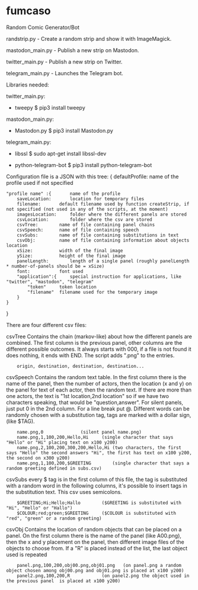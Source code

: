 # fumcaso
Random Comic Generator/Bot

randstrip.py - Create a random strip and show it with ImageMagick.

mastodon_main.py - Publish a new strip on Mastodon.

twitter_main.py - Publish a new strip on Twitter.

telegram_main.py - Launches the Telegram bot.


Libraries needed: 

twitter_main.py: 
- tweepy
  $ pip3 install tweepy

mastodon_main.py:
- Mastodon.py
  $ pip3 install Mastodon.py
  
telegram_main.py:
- libssl
  $ sudo apt-get install libssl-dev

- python-telegram-bot 
  $ pip3 install python-telegram-bot

Configuration file is a JSON with this tree:
{
	defaultProfile: 		name of the profile used if not specified

	"profile name" :{		name of the profile
		saveLocation: 		location for temporary files
		filename:		default filename used by function createStrip, if not specified (not used in any of the scripts, at the moment)
		imagesLocation:		folder where the different panels are stored
		csvLocation:		folder where the csv are stored
		csvTree:		name of file containing panel chains
		csvSpeech:		name of file containing speech
		csvSubs:		name of file containing substitutions in text
		csvObj:			name of file containing information about objects location
		xSize:			width of the final image
		ySize:			height of the final image
		panelLength:		length of a single panel (roughly panelLength * number-of-panels should be = xSize)
		font:			font used
		"application":{ 	special instruction for applications, like "twitter", "mastodon", "telegram"
			"token"		token location
			"filename"	filename used for the temporary image
		}
	}
}

There are four different csv files:

csvTree		Contains the chain (markov-like) about how the different panels are combined. The first column is the previous panel, other columns are the different possible outcomes.
		It always starts with 000, if a file is not found it does nothing, it ends with END.
		The script adds ".png" to the entries.
		
		origin,	destination, destination, destination...

csvSpeech	Contains the random text table. In the first column there is the name of the panel, then the number of actors, then the location (x and y) on the panel
		for text of each actor, then the random text. If there are more than one actors, the text is "1st location,2nd location" so if we have two
		characters speaking, that would be "question,answer". For silent panels, just put 0 in the 2nd column. For a line break put @. Different
	 	words can be randomly chosen with a substitution tag, tags are marked with a dollar sign, (like $TAG).
		
		name.png,0 				(silent panel name.png)
		name.png,1,100,200,Hello,Hi		(single character that says "Hello" or "Hi" placing text on x100 y200)
		name.png,2,100,200,300,200,Hello,Hi	(two characters, the first says "Hello" the second answers "Hi", the first has text on x100 y200, the second on x300 y200)
		name.png,1,100,200,$GREETING		(single character that says a random greeting defined in subs.csv)

csvSubs	every $ tag is in the first column of this file, the tag is substituted with a random word in the following columns, it's possible to insert
		tags in the substitution text. This csv uses semicolons.
		
		$GREETING;Hi;Hello;Hallo		($GREETING is substituted with "Hi", "Hello" or "Hallo")
		$COLOUR;red;green;$GREETING		($COLOUR is substituted with "red", "green" or a random greeting)

csvObj		Contains the location of random objects that can be placed on a panel. On the first column there is the name of the panel (like A00.png), then the x
		and y placement on the panel, then different image files of the objects to choose from. If a "R" is placed instead of the list,
		the last object used is repeated
		
		panel.png,100,200,obj00.png,obj01.png	(on panel.png a random object chosen among obj00.png and obj01.png is placed at x100 y200)
		panel2.png,100,200,R			(on panel2.png the object used in the previous panel  is placed at x100 y200)
